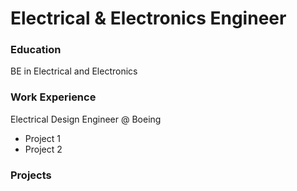 # Electrical & Electronics Engineer

### Education 
BE in Electrical and Electronics

### Work Experience 
Electrical Design Engineer @ Boeing 
- Project 1
- Project 2

### Projects
